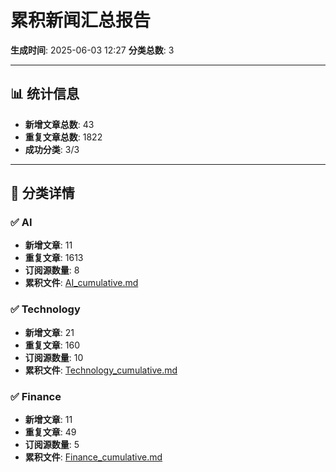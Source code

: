 # 累积新闻汇总报告

**生成时间**: 2025-06-03 12:27
**分类总数**: 3

---

## 📊 统计信息

- **新增文章总数**: 43
- **重复文章总数**: 1822
- **成功分类**: 3/3

---

## 📂 分类详情

### ✅ AI
- **新增文章**: 11
- **重复文章**: 1613
- **订阅源数量**: 8
- **累积文件**: [AI_cumulative.md](./AI_cumulative.md)

### ✅ Technology
- **新增文章**: 21
- **重复文章**: 160
- **订阅源数量**: 10
- **累积文件**: [Technology_cumulative.md](./Technology_cumulative.md)

### ✅ Finance
- **新增文章**: 11
- **重复文章**: 49
- **订阅源数量**: 5
- **累积文件**: [Finance_cumulative.md](./Finance_cumulative.md)
